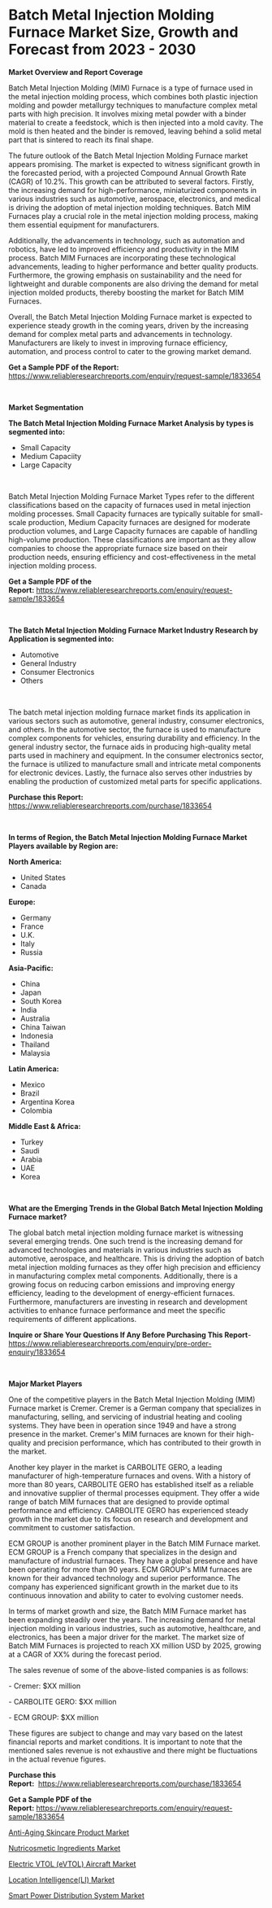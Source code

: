 <p><h1>Batch Metal Injection Molding Furnace Market Size, Growth and Forecast from 2023 - 2030</h1></p><p><strong>Market Overview and Report Coverage</strong></p>
<p><p>Batch Metal Injection Molding (MIM) Furnace is a type of furnace used in the metal injection molding process, which combines both plastic injection molding and powder metallurgy techniques to manufacture complex metal parts with high precision. It involves mixing metal powder with a binder material to create a feedstock, which is then injected into a mold cavity. The mold is then heated and the binder is removed, leaving behind a solid metal part that is sintered to reach its final shape.</p><p>The future outlook of the Batch Metal Injection Molding Furnace market appears promising. The market is expected to witness significant growth in the forecasted period, with a projected Compound Annual Growth Rate (CAGR) of 10.2%. This growth can be attributed to several factors. Firstly, the increasing demand for high-performance, miniaturized components in various industries such as automotive, aerospace, electronics, and medical is driving the adoption of metal injection molding techniques. Batch MIM Furnaces play a crucial role in the metal injection molding process, making them essential equipment for manufacturers.</p><p>Additionally, the advancements in technology, such as automation and robotics, have led to improved efficiency and productivity in the MIM process. Batch MIM Furnaces are incorporating these technological advancements, leading to higher performance and better quality products. Furthermore, the growing emphasis on sustainability and the need for lightweight and durable components are also driving the demand for metal injection molded products, thereby boosting the market for Batch MIM Furnaces.</p><p>Overall, the Batch Metal Injection Molding Furnace market is expected to experience steady growth in the coming years, driven by the increasing demand for complex metal parts and advancements in technology. Manufacturers are likely to invest in improving furnace efficiency, automation, and process control to cater to the growing market demand.</p></p>
<p><strong>Get a Sample PDF of the Report:</strong> <a href="https://www.reliableresearchreports.com/enquiry/request-sample/1833654">https://www.reliableresearchreports.com/enquiry/request-sample/1833654</a></p>
<p>&nbsp;</p>
<p><strong>Market Segmentation</strong></p>
<p><strong>The Batch Metal Injection Molding Furnace Market Analysis by types is segmented into:</strong></p>
<p><ul><li>Small Capacity</li><li>Medium Capaciity</li><li>Large Capacity</li></ul></p>
<p>&nbsp;</p>
<p><p>Batch Metal Injection Molding Furnace Market Types refer to the different classifications based on the capacity of furnaces used in metal injection molding processes. Small Capacity furnaces are typically suitable for small-scale production, Medium Capacity furnaces are designed for moderate production volumes, and Large Capacity furnaces are capable of handling high-volume production. These classifications are important as they allow companies to choose the appropriate furnace size based on their production needs, ensuring efficiency and cost-effectiveness in the metal injection molding process.</p></p>
<p><strong>Get a Sample PDF of the Report:</strong>&nbsp;<a href="https://www.reliableresearchreports.com/enquiry/request-sample/1833654">https://www.reliableresearchreports.com/enquiry/request-sample/1833654</a></p>
<p>&nbsp;</p>
<p><strong>The Batch Metal Injection Molding Furnace Market Industry Research by Application is segmented into:</strong></p>
<p><ul><li>Automotive</li><li>General Industry</li><li>Consumer Electronics</li><li>Others</li></ul></p>
<p>&nbsp;</p>
<p><p>The batch metal injection molding furnace market finds its application in various sectors such as automotive, general industry, consumer electronics, and others. In the automotive sector, the furnace is used to manufacture complex components for vehicles, ensuring durability and efficiency. In the general industry sector, the furnace aids in producing high-quality metal parts used in machinery and equipment. In the consumer electronics sector, the furnace is utilized to manufacture small and intricate metal components for electronic devices. Lastly, the furnace also serves other industries by enabling the production of customized metal parts for specific applications.</p></p>
<p><strong>Purchase this Report:</strong>&nbsp; <a href="https://www.reliableresearchreports.com/purchase/1833654">https://www.reliableresearchreports.com/purchase/1833654</a></p>
<p>&nbsp;</p>
<p><strong>In terms of Region, the Batch Metal Injection Molding Furnace Market Players available by Region are:</strong></p>
<p>
    <p> <strong> North America: </strong>
        <ul>
            <li>United States</li>
            <li>Canada</li>
        </ul>
        </p> 
    <p> <strong> Europe: </strong>
        <ul>
            <li>Germany</li>
            <li>France</li>
            <li>U.K.</li>
            <li>Italy</li>
            <li>Russia</li>
        </ul>
        </p> 
    <p> <strong> Asia-Pacific: </strong>
        <ul>
            <li>China</li>
            <li>Japan</li>
            <li>South Korea</li>
            <li>India</li>
            <li>Australia</li>
            <li>China Taiwan</li>
            <li>Indonesia</li>
            <li>Thailand</li>
            <li>Malaysia</li>
        </ul>
        </p> 
    <p> <strong> Latin America: </strong>
        <ul>
            <li>Mexico</li>
            <li>Brazil</li>
            <li>Argentina Korea</li>
            <li>Colombia</li>
        </ul>
        </p> 
    <p> <strong> Middle East & Africa: </strong>
        <ul>
            <li>Turkey</li>
            <li>Saudi</li>
            <li>Arabia</li>
            <li>UAE</li>
            <li>Korea</li>
        </ul>
    </p>
    </p>
<p>&nbsp;</p>
<p><strong>What are the Emerging Trends in the Global Batch Metal Injection Molding Furnace market?</strong></p>
<p><p>The global batch metal injection molding furnace market is witnessing several emerging trends. One such trend is the increasing demand for advanced technologies and materials in various industries such as automotive, aerospace, and healthcare. This is driving the adoption of batch metal injection molding furnaces as they offer high precision and efficiency in manufacturing complex metal components. Additionally, there is a growing focus on reducing carbon emissions and improving energy efficiency, leading to the development of energy-efficient furnaces. Furthermore, manufacturers are investing in research and development activities to enhance furnace performance and meet the specific requirements of different applications.</p></p>
<p><strong>Inquire or Share Your Questions If Any Before Purchasing This Report</strong>- <a href="https://www.reliableresearchreports.com/enquiry/pre-order-enquiry/1833654">https://www.reliableresearchreports.com/enquiry/pre-order-enquiry/1833654</a></p>
<p>&nbsp;</p>
<p><strong>Major Market Players</strong></p>
<p><p>One of the competitive players in the Batch Metal Injection Molding (MIM) Furnace market is Cremer. Cremer is a German company that specializes in manufacturing, selling, and servicing of industrial heating and cooling systems. They have been in operation since 1949 and have a strong presence in the market. Cremer's MIM furnaces are known for their high-quality and precision performance, which has contributed to their growth in the market.</p><p>Another key player in the market is CARBOLITE GERO, a leading manufacturer of high-temperature furnaces and ovens. With a history of more than 80 years, CARBOLITE GERO has established itself as a reliable and innovative supplier of thermal processes equipment. They offer a wide range of batch MIM furnaces that are designed to provide optimal performance and efficiency. CARBOLITE GERO has experienced steady growth in the market due to its focus on research and development and commitment to customer satisfaction.</p><p>ECM GROUP is another prominent player in the Batch MIM Furnace market. ECM GROUP is a French company that specializes in the design and manufacture of industrial furnaces. They have a global presence and have been operating for more than 90 years. ECM GROUP's MIM furnaces are known for their advanced technology and superior performance. The company has experienced significant growth in the market due to its continuous innovation and ability to cater to evolving customer needs.</p><p>In terms of market growth and size, the Batch MIM Furnace market has been expanding steadily over the years. The increasing demand for metal injection molding in various industries, such as automotive, healthcare, and electronics, has been a major driver for the market. The market size of Batch MIM Furnaces is projected to reach XX million USD by 2025, growing at a CAGR of XX% during the forecast period.</p><p>The sales revenue of some of the above-listed companies is as follows:</p><p>- Cremer: $XX million</p><p>- CARBOLITE GERO: $XX million</p><p>- ECM GROUP: $XX million</p><p>These figures are subject to change and may vary based on the latest financial reports and market conditions. It is important to note that the mentioned sales revenue is not exhaustive and there might be fluctuations in the actual revenue figures.</p></p>
<p><strong>Purchase this Report:</strong>&nbsp;&nbsp;<a href="https://www.reliableresearchreports.com/purchase/1833654">https://www.reliableresearchreports.com/purchase/1833654</a></p>
<p></p>
<p><strong>Get a Sample PDF of the Report:</strong>&nbsp;<a href="https://www.reliableresearchreports.com/enquiry/request-sample/1833654">https://www.reliableresearchreports.com/enquiry/request-sample/1833654</a></p>
<p><p><a href="https://github.com/anmolreportprime/Market-Research-Report-List-1/blob/main/anti-aging-skincare-product-market.md">Anti-Aging Skincare Product Market</a></p><p><a href="https://medium.com/@bernadetteball666/nutricosmetic-ingredients-market-trends-forecast-and-competitive-analysis-to-2030-91bb4ff4946c">Nutricosmetic Ingredients Market</a></p><p><a href="https://medium.com/@laurenglover76/analyzing-electric-vtol-evtol-aircraft-market-global-industry-perspective-and-forecast-2023-to-b60227e15fcb">Electric VTOL (eVTOL) Aircraft Market</a></p><p><a href="https://www.linkedin.com/pulse/location-intelligenceli-market-size-growth-forecast-from-2023/">Location Intelligence(LI) Market</a></p><p><a href="https://www.linkedin.com/pulse/smart-power-distribution-system-market-size-2023-2030/">Smart Power Distribution System Market</a></p></p>